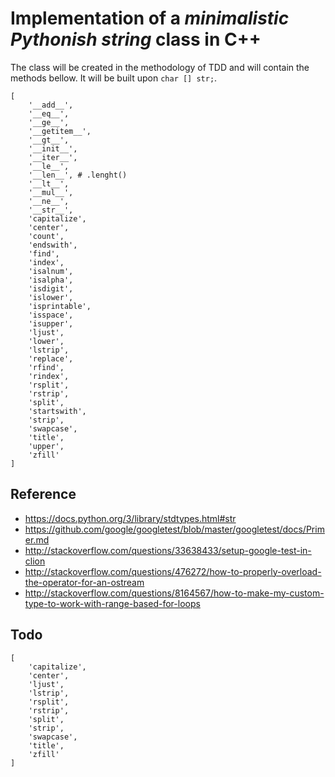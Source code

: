 # Implementation of a *minimalistic Pythonish string* class in C++


The class will be created in the methodology of TDD and will contain the methods bellow. It will be built upon `char [] str;`.


```
[
    '__add__',
    '__eq__',
    '__ge__',
    '__getitem__',
    '__gt__',
    '__init__',
    '__iter__',
    '__le__',
    '__len__', # .lenght()
    '__lt__',
    '__mul__',
    '__ne__',
    '__str__',
    'capitalize',
    'center',
    'count',
    'endswith',
    'find',
    'index',
    'isalnum',
    'isalpha',
    'isdigit',
    'islower',
    'isprintable',
    'isspace',
    'isupper',
    'ljust',
    'lower',
    'lstrip',
    'replace',
    'rfind',
    'rindex',
    'rsplit',
    'rstrip',
    'split',
    'startswith',
    'strip',
    'swapcase',
    'title',
    'upper',
    'zfill'
]
```


## Reference

- https://docs.python.org/3/library/stdtypes.html#str
- https://github.com/google/googletest/blob/master/googletest/docs/Primer.md
- http://stackoverflow.com/questions/33638433/setup-google-test-in-clion
- http://stackoverflow.com/questions/476272/how-to-properly-overload-the-operator-for-an-ostream
- http://stackoverflow.com/questions/8164567/how-to-make-my-custom-type-to-work-with-range-based-for-loops

## Todo

```
[
    'capitalize',
    'center',
    'ljust',
    'lstrip',
    'rsplit',
    'rstrip',
    'split',
    'strip',
    'swapcase',
    'title',
    'zfill'
]
```
